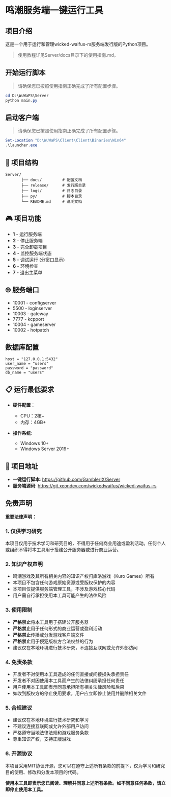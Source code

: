# 鸣潮服务端一键运行工具

## 项目介绍

这是一个用于运行和管理wicked-waifus-rs服务端发行版的Python项目。

> 使用教程详见Server/docs目录下的使用指南.md。

## 开始运行脚本

> 请确保您已按照使用指南正确完成了所有配置步骤。

```PowerShell
cd D:\WuWaPS\Server
python main.py
```

## 启动客户端

> 请确保您已按照使用指南正确完成了所有配置步骤。

```PowerShell
Set-Location "D:\WuWaPS\Client\Client\Binaries\Win64"
.\launcher.exe
```
## 📁 项目结构

```
Server/
	   ├── docs/         # 配置文档
       ├── release/      # 发行版目录
       ├── logs/         # 日志目录
       ├── py/           # 脚本目录
       └── README.md     # 说明文档
```

## 🎮 项目功能

- **1** - 运行服务端
- **2** - 停止服务端
- **3** - 完全卸载项目
- **4** - 监控服务端状态
- **5** - 调试运行 (分窗口显示)
- **6** - 环境检查
- **7** - 退出主菜单

## 🌐 服务端口

- 10001 - configserver
- 5500 - loginserver
- 10003 - gateway
- 7777 - kcpport
- 10004 - gameserver
- 10002 - hotpatch


## 数据库配置

```
host = "127.0.0.1:5432"
user_name = "users"
password = "password"
db_name = "users"
```

## 📋 运行最低要求

- **硬件配置**：
    - CPU：2核+
    - 内存：4GB+

- **操作系统**:
    - Windows 10+
    - Windows Server 2019+

## 🔗 项目地址

- **一键运行脚本**: https://github.com/GamblerIX/Server
- **服务端源码**: https://git.xeondev.com/wickedwaifus/wicked-waifus-rs

## 免责声明

**重要法律声明：**

### 1. 仅供学习研究
本项目仅用于技术学习和研究目的，不得用于任何商业用途或盈利活动。任何个人或组织不得将本工具用于搭建公开服务器或进行商业运营。

### 2. 知识产权声明
- 鸣潮游戏及其所有相关内容的知识产权归库洛游戏（Kuro Games）所有
- 本项目不包含任何游戏原始资源或受版权保护的内容
- 本项目仅提供服务端管理工具，不涉及游戏核心代码
- 用户需自行承担使用本工具可能产生的法律风险

### 3. 使用限制
- **严格禁止**将本工具用于搭建公开服务器
- **严格禁止**用于任何形式的商业运营或盈利活动
- **严格禁止**传播或分发游戏客户端文件
- **严格禁止**用于侵犯版权方合法权益的行为
- 建议仅在本地环境进行技术研究，不连接互联网或允许外部访问

### 4. 免责条款
- 开发者不对使用本工具造成的任何直接或间接损失承担责任
- 开发者不对因使用本工具而产生的法律纠纷承担任何责任
- 用户使用本工具即表示同意承担所有相关法律风险和后果
- 如收到版权方的停止使用要求，用户应立即停止使用并删除相关文件

### 5. 合规建议
- 建议仅在本地环境进行技术研究和学习
- 不建议连接互联网或允许外部用户访问
- 严格遵守当地法律法规和游戏服务条款
- 尊重知识产权，支持正版游戏

### 6. 开源协议
本项目采用MIT协议开源，您可以在遵守上述所有条款的前提下，仅为学习和研究目的使用、修改和分发本项目的代码。

**使用本工具即表示您已阅读、理解并同意上述所有条款。如不同意任何条款，请立即停止使用本工具。**